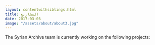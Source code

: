 ```yaml
---
layout: contentwithsiblings.html
title: المشاريع
date: 2017-03-03
image: "/assets/about/about3.jpg"
---
```

The Syrian Archive team is currently working on the following projects:
